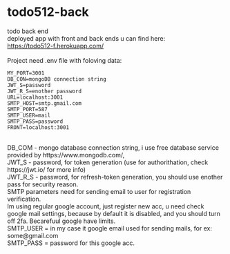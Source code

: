 # todo512-back
todo back end 
<br>
deployed app with front and back ends u can find here:
<br>
https://todo512-f.herokuapp.com/
<br>
<br>
Project need .env file with foloving data:
<br>
```
MY_PORT=3001   
DB_CON=mongoDB connection string 
JWT_S=password
JWT_R_S=enother password        
URL=localhost:3001          
SMTP_HOST=smtp.gmail.com    
SMTP_PORT=587
SMTP_USER=mail
SMTP_PASS=password
FRONT=localhost:3001        
```
 <br>
 DB_COM - mongo database connection string, i use free database service provided by https://www.mongodb.com/,  
 <br>
 JWT_S - password, for token generation (use for authorithation, check https://jwt.io/ for more info) 
 <br>
 JWT_R_S - password, for refresh-token generation, you should use enother pass for security reason. 
 <br>
SMTP parameters need for sending email to user for registration verification. 
<br>
Im using regular google account, just register new acc, u need check google mail settings, because by default it is disabled, and you should turn off 2fa. Becarefuul google have limits. 
<br>
SMTP_USER = in my case it google email used for sending mails, for ex: some@gmail.com 
<br>
SMTP_PASS = password for this google acc. 
<br>
